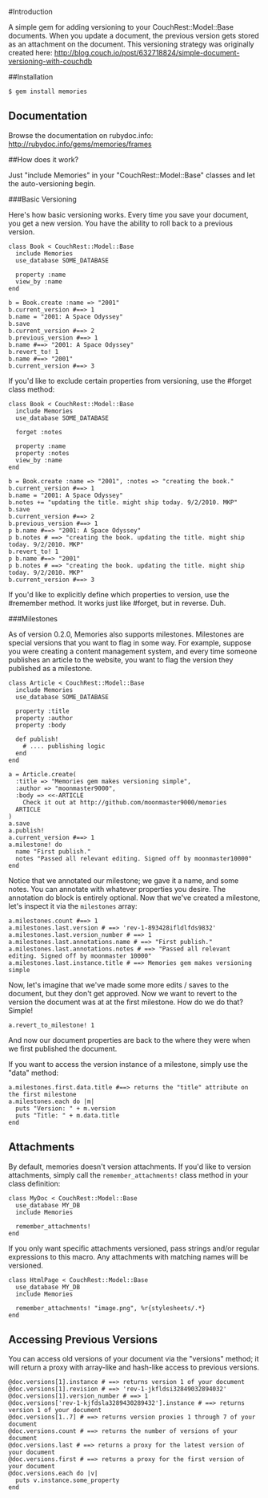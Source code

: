 #Introduction

A simple gem for adding versioning to your CouchRest::Model::Base documents. When you update a document, the previous version gets 
stored as an attachment on the document. This versioning strategy was originally created here: http://blog.couch.io/post/632718824/simple-document-versioning-with-couchdb

##Installation

    $ gem install memories

## Documentation

Browse the documentation on rubydoc.info: http://rubydoc.info/gems/memories/frames

##How does it work?

Just "include Memories" in your "CouchRest::Model::Base" classes and let the auto-versioning begin.

###Basic Versioning

Here's how basic versioning works. Every time you save your document, you get a new version. You have the ability to roll back to a previous version.

    class Book < CouchRest::Model::Base
      include Memories
      use_database SOME_DATABASE
      
      property :name
      view_by :name
    end

    b = Book.create :name => "2001"
    b.current_version #==> 1
    b.name = "2001: A Space Odyssey"
    b.save
    b.current_version #==> 2
    b.previous_version #==> 1
    b.name #==> "2001: A Space Odyssey"
    b.revert_to! 1
    b.name #==> "2001"
    b.current_version #==> 3

If you'd like to exclude certain properties from versioning, use the #forget class method:

    class Book < CouchRest::Model::Base
      include Memories
      use_database SOME_DATABASE

      forget :notes
      
      property :name
      property :notes
      view_by :name
    end

    b = Book.create :name => "2001", :notes => "creating the book."
    b.current_version #==> 1
    b.name = "2001: A Space Odyssey"
    b.notes += "updating the title. might ship today. 9/2/2010. MKP"
    b.save
    b.current_version #==> 2
    b.previous_version #==> 1
    p b.name #==> "2001: A Space Odyssey"
    p b.notes # ==> "creating the book. updating the title. might ship today. 9/2/2010. MKP"
    b.revert_to! 1
    p b.name #==> "2001"
    p b.notes # ==> "creating the book. updating the title. might ship today. 9/2/2010. MKP"
    b.current_version #==> 3

If you'd like to explicitly define which properties to version, use the #remember method. It works just like #forget, but in reverse. Duh.

###Milestones

As of version 0.2.0, Memories also supports milestones. Milestones are special versions that you want to flag in some way.
For example, suppose you were creating a content management system, and every time someone publishes an article to the website, you want to flag the version
they published as a milestone. 

    class Article < CouchRest::Model::Base
      include Memories
      use_database SOME_DATABASE
      
      property :title
      property :author
      property :body

      def publish!
        # .... publishing logic
      end
    end

    a = Article.create(
      :title => "Memories gem makes versioning simple", 
      :author => "moonmaster9000", 
      :body => <<-ARTICLE
        Check it out at http://github.com/moonmaster9000/memories
      ARTICLE
    )
    a.save
    a.publish!
    a.current_version #==> 1 
    a.milestone! do
      name "First publish."
      notes "Passed all relevant editing. Signed off by moonmaster10000"
    end

Notice that we annotated our milestone; we gave it a name, and some notes. You can annotate with whatever properties you desire. The annotation do block is entirely optional.
Now that we've created a milestone, let's inspect it via the `milestones` array: 

    a.milestones.count #==> 1
    a.milestones.last.version # ==> 'rev-1-893428ifldlfds9832'
    a.milestones.last.version_number # ==> 1
    a.milestones.last.annotations.name # ==> "First publish."
    a.milestones.last.annotations.notes # ==> "Passed all relevant editing. Signed off by moonmaster 10000"
    a.milestones.last.instance.title # ==> Memories gem makes versioning simple

Now, let's imagine that we've made some more edits / saves to the document, but they don't get approved. Now we want to revert to the version the document was
at at the first milestone. How do we do that? Simple!

    a.revert_to_milestone! 1

And now our document properties are back to the where they were when we first published the document.

If you want to access the version instance of a milestone, simply use the "data" method: 
    
    a.milestones.first.data.title #==> returns the "title" attribute on the first milestone
    a.milestones.each do |m|
      puts "Version: " + m.version
      puts "Title: " + m.data.title
    end

## Attachments

By default, memories doesn't version attachments. If you'd like to version attachments, simply call the `remember_attachments!` class method in your 
class definition: 

    class MyDoc < CouchRest::Model::Base
      use_database MY_DB
      include Memories

      remember_attachments!
    end

If you only want specific attachments versioned, pass 
strings and/or regular expressions to this macro. Any attachments
with matching names will be versioned.

    class HtmlPage < CouchRest::Model::Base
      use_database MY_DB
      include Memories

      remember_attachments! "image.png", %r{stylesheets/.*}
    end

## Accessing Previous Versions

You can access old versions of your document via the "versions" method; it will return a proxy with array-like and hash-like access to previous versions.

    @doc.versions[1].instance # ==> returns version 1 of your document
    @doc.versions[1].revision # ==> 'rev-1-jkfldsi32849032894032'
    @doc.versions[1].version_number # ==> 1
    @doc.versions['rev-1-kjfdsla3289430289432'].instance # ==> returns version 1 of your document
    @doc.versions[1..7] # ==> returns version proxies 1 through 7 of your document
    @doc.versions.count # ==> returns the number of versions of your document
    @doc.versions.last # ==> returns a proxy for the latest version of your document
    @doc.versions.first # ==> returns a proxy for the first version of your document
    @doc.versions.each do |v|
      puts v.instance.some_property
    end
